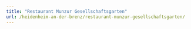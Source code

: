 ```yaml
---
title: "Restaurant Munzur Gesellschaftsgarten"
url: /heidenheim-an-der-brenz/restaurant-munzur-gesellschaftsgarten/
---
```

